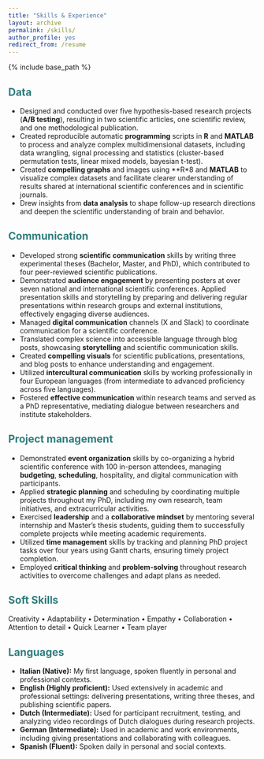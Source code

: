 ```yaml
---
title: "Skills & Experience"
layout: archive
permalink: /skills/
author_profile: yes
redirect_from: /resume
---
```


{% include base_path %}

## <span style="color: #307D7E"> **Data**  </span> 

* Designed and conducted over five hypothesis-based research projects (**A/B testing**), resulting in two scientific articles, one scientific review, and one methodological publication.
* Created reproducible automatic **programming** scripts in **R** and **MATLAB** to process and analyze complex multidimensional datasets, including data wrangling, signal processing and statistics (cluster-based permutation tests, linear mixed models, bayesian t-test). 
* Created **compelling graphs** and images using **R*8 and **MATLAB** to visualize complex datasets and facilitate clearer understanding of results shared at international scientific conferences and in scientific journals.
* Drew insights from **data analysis** to shape follow-up research directions and deepen the scientific understanding of brain and behavior.


## <span style="color: #307D7E"> **Communication**  </span> 

* Developed strong **scientific communication** skills by writing three experimental theses (Bachelor, Master, and PhD), which contributed to four peer-reviewed scientific publications.
* Demonstrated **audience engagement** by presenting posters at over seven national and international scientific conferences.
Applied presentation skills and storytelling by preparing and delivering regular presentations within research groups and external institutions, effectively engaging diverse audiences.
* Managed **digital communication** channels (X and Slack) to coordinate communication for a scientific conference.
* Translated complex science into accessible language through blog posts, showcasing **storytelling** and scientific communication skills.
* Created **compelling visuals** for scientific publications, presentations, and blog posts to enhance understanding and engagement.
* Utilized **intercultural communication** skills by working professionally in four European languages (from intermediate to advanced proficiency across five languages).
* Fostered **effective communication** within research teams and served as a PhD representative, mediating dialogue between researchers and institute stakeholders.


## <span style="color: #307D7E"> **Project management**  </span> 

* Demonstrated **event organization** skills by co-organizing a hybrid scientific conference with 100 in-person attendees, managing **budgeting**, **scheduling**, hospitality, and digital communication with participants.
* Applied **strategic planning** and scheduling by coordinating multiple projects throughout my PhD, including my own research, team initiatives, and extracurricular activities.
* Exercised **leadership** and a **collaborative mindset** by mentoring several internship and Master’s thesis students, guiding them to successfully complete projects while meeting academic requirements.
* Utilized **time management** skills by tracking and planning PhD project tasks over four years using Gantt charts, ensuring timely project completion.
* Employed **critical thinking** and **problem-solving** throughout research activities to overcome challenges and adapt plans as needed.


## <span style="color: #307D7E"> **Soft Skills**  </span> 

Creativity • Adaptability • Determination • Empathy • Collaboration • Attention to detail • Quick Learner • Team player


## <span style="color: #307D7E"> **Languages**  </span> 
* **Italian (Native):** My first language, spoken fluently in personal and professional contexts.
* **English (Highly proficient):** Used extensively in academic and professional settings: delivering presentations, writing three theses, and publishing scientific papers.
* **Dutch (Intermediate):** Used for participant recruitment, testing, and analyzing video recordings of Dutch dialogues during research projects.
* **German (Intermediate):** Used in academic and work environments, including giving presentations and collaborating with colleagues.
* **Spanish (Fluent):** Spoken daily in personal and social contexts.



 
